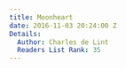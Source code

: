 ```yaml
---
title: Moonheart
date: 2016-11-03 20:24:00 Z
Details:
  Author: Charles de Lint
  Readers List Rank: 35
---
```


